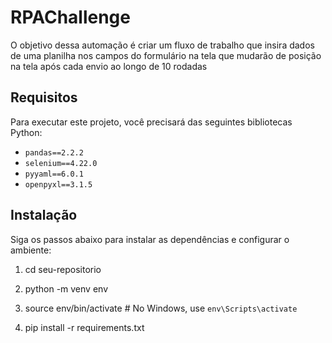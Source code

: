# RPAChallenge

O objetivo dessa automação é criar um fluxo de trabalho que insira dados de uma planilha nos campos do formulário na tela que mudarão de posição na tela após cada envio ao longo de 10 rodadas

## Requisitos

Para executar este projeto, você precisará das seguintes bibliotecas Python:

- `pandas==2.2.2`
- `selenium==4.22.0`
- `pyyaml==6.0.1`
- `openpyxl==3.1.5`

## Instalação

Siga os passos abaixo para instalar as dependências e configurar o ambiente:

1. cd seu-repositorio

2. python -m venv env

3. source env/bin/activate   # No Windows, use `env\Scripts\activate`

4. pip install -r requirements.txt


